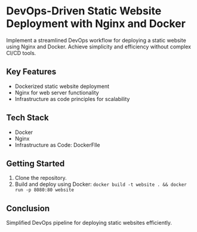 # DevOps-Driven Static Website Deployment with Nginx and Docker

Implement a streamlined DevOps workflow for deploying a static website using Nginx and Docker. Achieve simplicity and efficiency without complex CI/CD tools.

## Key Features
- Dockerized static website deployment
- Nginx for web server functionality
- Infrastructure as code principles for scalability

## Tech Stack
- Docker
- Nginx
- Infrastructure as Code: DockerFIle

## Getting Started
1. Clone the repository.
2. Build and deploy using Docker: `docker build -t website . && docker run -p 8080:80 website`

## Conclusion
Simplified DevOps pipeline for deploying static websites efficiently.
